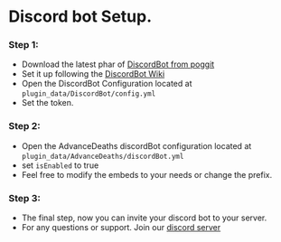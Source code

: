 # Discord bot Setup.

### Step 1:
- Download the latest phar of <a href="https://poggit.pmmp.io/p/DiscordBot">DiscordBot from poggit</a>
- Set it up following the <a href="https://github.com/DiscordBot-PMMP/DiscordBot/wiki/Creating-your-discord-bot">DiscordBot Wiki</a>
- Open the DiscordBot Configuration located at `plugin_data/DiscordBot/config.yml`
- Set the token.

### Step 2:
- Open the AdvanceDeaths discordBot configuration located at `plugin_data/AdvanceDeaths/discordBot.yml`
- set `isEnabled` to true
- Feel free to modify the embeds to your needs or change the prefix.

### Step 3:
- The final step, now you can invite your discord bot to your server.
- For any questions or support. Join our <a href="http://discord.com/invite/96yKvdDxrR">discord server</a>